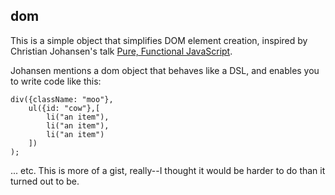 dom
----

This is a simple object that simplifies DOM element creation, inspired by Christian Johansen's
talk [Pure, Functional JavaScript](http://vimeo.com/43382919).

Johansen mentions a dom object that behaves like a DSL, and enables you to write code like this:

    div({className: "moo"},
        ul({id: "cow"},[
            li("an item"),
            li("an item"),
            li("an item")
        ])
    );

... etc. This is more of a gist, really--I thought it would be harder to do than it turned out to be.

